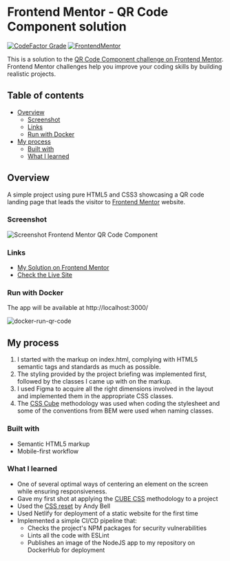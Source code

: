 # Frontend Mentor - QR Code Component solution

[![CodeFactor Grade](https://img.shields.io/codefactor/grade/github/EONRaider/QR-Code-Component?label=CodeFactor&logo=codefactor&style=flat-square)](https://www.codefactor.io/repository/github/eonraider/qr-code-component)
[![FrontendMentor](https://img.shields.io/badge/FrontendMentor-EONRaider-blue?style=flat-square)](https://www.frontendmentor.io/profile/EONRaider)

This is a solution to the [QR Code Component challenge on Frontend Mentor](https://www.frontendmentor.io/challenges/qr-code-component-iux_sIO_H). Frontend Mentor challenges help you improve your coding skills by building realistic projects.

## Table of contents

- [Overview](#overview)
  - [Screenshot](#screenshot)
  - [Links](#links)
  - [Run with Docker](#run-with-docker)
- [My process](#my-process)
  - [Built with](#built-with)
  - [What I learned](#what-i-learned)

## Overview

A simple project using pure HTML5 and CSS3 showcasing a QR code landing page that
leads the visitor to [Frontend Mentor](http://www.frontendmentor.io) website.

### Screenshot

![Screenshot Frontend Mentor QR Code Component](https://github.com/EONRaider/QR-Code-Component/assets/15611424/1ebf04fd-3e43-4641-abdb-e1658a65bd75)

### Links

- [My Solution on Frontend Mentor](https://www.frontendmentor.io/solutions/qr-code-card-in-html5css3-HyXU24U7q)
- [Check the Live Site](https://eonraider-qr-code-component.netlify.app/)

### Run with Docker

The app will be available at http://localhost:3000/

![docker-run-qr-code](https://user-images.githubusercontent.com/15611424/161600544-004fb366-df89-4d59-b8cf-899e29abacb0.png)

## My process

1. I started with the markup on index.html, complying with HTML5 semantic tags and standards as much as possible.
2. The styling provided by the project briefing was implemented first, followed by the classes I came up with on the markup.
3. I used Figma to acquire all the right dimensions involved in the layout and implemented them in the appropriate CSS classes.
4. The [CSS Cube](https://cube.fyi/) methodology was used when coding the stylesheet and some of the conventions from BEM were used when naming classes.

### Built with

- Semantic HTML5 markup
- Mobile-first workflow

### What I learned

- One of several optimal ways of centering an element on the screen while ensuring responsiveness.
- Gave my first shot at applying the [CUBE CSS](https://cube.fyi/) methodology to a project
- Used the [CSS reset](https://piccalil.li/blog/a-modern-css-reset/) by Andy Bell
- Used Netlify for deployment of a static website for the first time
- Implemented a simple CI/CD pipeline that:
  - Checks the project's NPM packages for security vulnerabilities
  - Lints all the code with ESLint
  - Publishes an image of the NodeJS app to my repository on DockerHub for deployment
